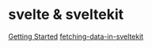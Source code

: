 # svelte & sveltekit

[Getting Started](./getting-started.md)
[fetching-data-in-sveltekit](./fetching-data-in-sveltekit.md)
